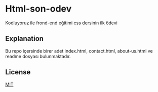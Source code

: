 # Html-son-odev
Kodluyoruz ile frond-end eğitimi css dersinin ilk ödevi 
## Explanation
Bu repo içersinde birer adet index.html, contact.html, about-us.html  ve readme dosyası bulunmaktadır.
## License
[MIT](https://choosealicense.com/licenses/mit/)